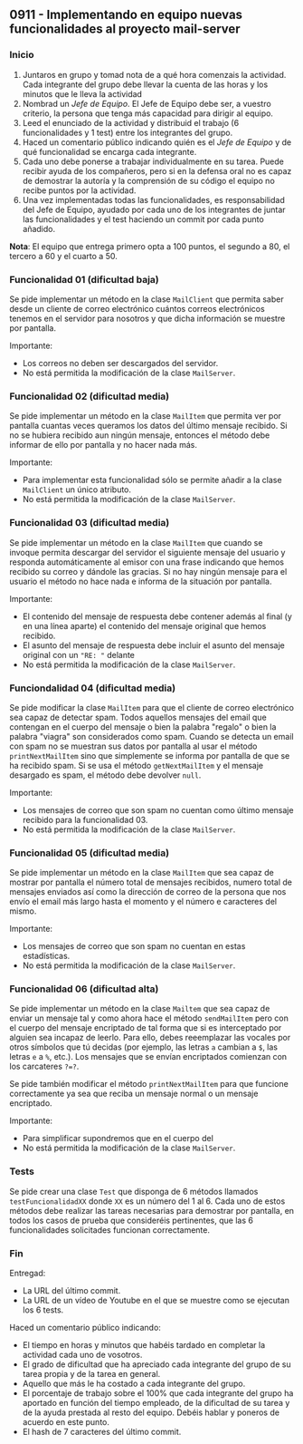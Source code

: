 ## 0911 - Implementando en equipo nuevas funcionalidades al proyecto mail-server


### Inicio

1. Juntaros en grupo y tomad nota de a qué hora comenzais la actividad. Cada integrante del grupo debe llevar la cuenta de las horas y los minutos que le lleva la actividad
2. Nombrad un _Jefe de Equipo_. El Jefe de Equipo debe ser, a vuestro criterio, la persona que tenga más capacidad para dirigir al equipo.
3. Leed el enunciado de la actividad y distribuid el trabajo (6 funcionalidades y 1 test) entre los integrantes del grupo.
4. Haced un comentario público indicando quién es el _Jefe de Equipo_ y de qué funcionalidad se encarga cada integrante.
4. Cada uno debe ponerse a trabajar individualmente en su tarea. Puede recibir ayuda de los compañeros, pero si en la defensa oral no es capaz de demostrar la autoría y la comprensión de su código el equipo no recibe puntos por la actividad.
5. Una vez implementadas todas las funcionalidades, es responsabilidad del Jefe de Equipo, ayudado por cada uno de los integrantes de juntar las funcionalidades y el test haciendo un commit por cada punto añadido.

__Nota__: El equipo que entrega primero opta a 100 puntos, el segundo a 80, el tercero a 60 y el cuarto a 50.


### Funcionalidad 01 (dificultad baja)

Se pide implementar un método en la clase `MailClient` que permita saber desde un cliente de correo electrónico cuántos correos electrónicos tenemos en el servidor para nosotros y que dicha información se muestre por pantalla. 

Importante: 

* Los correos no deben ser descargados del servidor. 
* No está permitida la modificación de la clase `MailServer`.


### Funcionalidad 02 (dificultad media)

Se pide implementar un método en la clase `MailItem` que permita ver por pantalla cuantas veces queramos los datos del último mensaje recibido. Si no se hubiera recibido aun ningún mensaje, entonces el método debe informar de ello por pantalla y no hacer nada más.

Importante: 
    
* Para implementar esta funcionalidad sólo se permite añadir a la clase `MailClient` un único atributo.
* No está permitida la modificación de la clase `MailServer`.

 
### Funcionalidad 03 (dificultad media)

Se pide implementar un método en la clase `MailItem` que cuando se invoque permita descargar del servidor el siguiente mensaje del usuario y responda automáticamente al emisor con una frase indicando que hemos recibido su correo y dándole las gracias. Si no hay ningún mensaje para el usuario el método no hace nada e informa de la situación por pantalla.

Importante: 

* El contenido del mensaje de respuesta debe contener además al final (y en una línea aparte) el contenido del mensaje original que hemos recibido.
* El asunto del mensaje de respuesta debe incluir el asunto del mensaje original con un `"RE: "` delante
* No está permitida la modificación de la clase `MailServer`.
 
 
### Funciondalidad 04 (dificultad media)
 
Se pide modificar la clase `MailItem` para que el cliente de correo electrónico sea capaz de detectar spam. Todos aquellos mensajes del email que contengan en el cuerpo del mensaje o bien la palabra "regalo" o bien la palabra "viagra" son considerados como spam. Cuando se detecta un email con spam no se muestran sus datos por pantalla al usar el método `printNextMailItem` sino que simplemente se informa por pantalla de que se ha recibido spam. Si se usa el método `getNextMailItem` y el mensaje desargado es spam, el método debe devolver `null`.
 
Importante: 
    
* Los mensajes de correo que son spam no cuentan como último mensaje recibido para la funcionalidad 03.
* No está permitida la modificación de la clase `MailServer`.
    
 
 
### Funcionalidad 05 (dificultad media)
 
Se pide implementar un método en la clase `MailItem` que sea capaz de mostrar por pantalla el número total de mensajes recibidos, numero total de mensajes enviados así como la dirección de correo de la persona que nos envío el email más largo hasta el momento y el número e caracteres del mismo.
 
Importante: 
    
* Los mensajes de correo que son spam no cuentan en estas estadísticas.
* No está permitida la modificación de la clase `MailServer`. 



### Funcionalidad 06 (dificultad alta)

Se pide implementar un método en la clase `Mailtem` que sea capaz de enviar un mensaje tal y como ahora hace el método `sendMailItem` pero con el cuerpo del mensaje encriptado de tal forma que si es interceptado por alguien sea incapaz de leerlo. Para ello, debes reeemplazar las vocales por otros símbolos que tú decidas (por ejemplo, las letras `a` cambian a `$`, las letras `e` a `%`, etc.). Los mensajes que se envían encriptados comienzan con los carcateres `?=?`. 

Se pide también modificar el método `printNextMailItem` para que funcione correctamente ya sea que reciba un mensaje normal o un mensaje encriptado.

Importante: 
    
* Para simplificar supondremos que en el cuerpo del 
* No está permitida la modificación de la clase `MailServer`. 


### Tests 

Se pide crear una clase `Test` que disponga de 6 métodos llamados `testFuncionalidadXX` donde `XX` es un número del 1 al 6. Cada uno de estos métodos debe realizar las tareas necesarias para demostrar por pantalla, en todos los casos de prueba que consideréis pertinentes, que las 6 funcionalidades solicitades funcionan correctamente.


### Fin

Entregad:

* La URL del último commit.
* La URL de un vídeo de Youtube en el que se muestre como se ejecutan los 6 tests.

Haced un comentario público indicando:

* El tiempo en horas y minutos que habéis tardado en completar la actividad cada uno de vosotros.
* El grado de dificultad que ha apreciado cada integrante del grupo de su tarea propia y de la tarea en general.
* Aquello que más le ha costado a cada integrante del grupo.
* El porcentaje de trabajo sobre el 100% que cada integrante del grupo ha aportado en función del tiempo empleado, de la dificultad de su tarea y de la ayuda prestada al resto del equipo. Debéis hablar y poneros de acuerdo en este punto.
* El hash de 7 caracteres del último commit.
 
 
 
 
 
 
 
 


